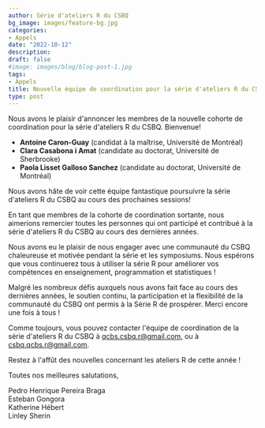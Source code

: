 ```yaml
---
author: Série d'ateliers R du CSBQ
bg_image: images/feature-bg.jpg
categories:
- Appels
date: "2022-10-12"
description: 
draft: false
#image: images/blog/blog-post-1.jpg
tags:
- Appels
title: Nouvelle équipe de coordination pour la série d'ateliers R du CSBQ
type: post
---
```


Nous avons le plaisir d'annoncer les membres de la nouvelle cohorte de coordination pour la série d'ateliers R du CSBQ. Bienvenue!

+ __Antoine Caron-Guay__ (candidat à la maîtrise, Université de Montréal)
+ __Clara Casabona i Amat__ (candidate au doctorat, Université de Sherbrooke)
+ __Paola Lisset Galloso Sanchez__ (candidate au doctorat, Université de Montréal)

Nous avons hâte de voir cette équipe fantastique poursuivre la série d'ateliers R du CSBQ au cours des prochaines sessions!

En tant que membres de la cohorte de coordination sortante, nous aimerions remercier toutes les personnes qui ont participé et contribué à la série d'ateliers R du CSBQ au cours des dernières années. 

Nous avons eu le plaisir de nous engager avec une communauté du CSBQ chaleureuse et motivée pendant la série et les symposiums. Nous espérons que vous continuerez tous à utiliser la série R pour améliorer vos compétences en enseignement, programmation et statistiques !

Malgré les nombreux défis auxquels nous avons fait face au cours des dernières années, le soutien continu, la participation et la flexibilité de la communauté du CSBQ ont permis à la Série R de prospérer. Merci encore une fois à tous !

Comme toujours, vous pouvez contacter l'équipe de coordination de la série d'ateliers R du CSBQ à qcbs.csbq.r@gmail.com, ou à csbq.qcbs.r@gmail.com.

Restez à l'affût des nouvelles concernant les ateliers R de cette année !

Toutes nos meilleures salutations,

Pedro Henrique Pereira Braga<br>
Esteban Gongora<br>
Katherine Hébert<br>
Linley Sherin
